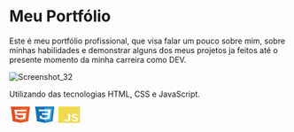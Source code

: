 <h1>Meu Portfólio</h1>
<p>Este é meu portfólio profissional, que visa falar um pouco sobre mim, sobre minhas habilidades e demonstrar alguns dos meus projetos ja feitos até o presente momento da minha carreira como DEV.</p>

![Screenshot_32](https://github.com/user-attachments/assets/13d77f20-1d6d-4f32-bab6-8d6f55dfe8dc)

<p>Utilizando das tecnologias HTML, CSS e JavaScript.</p>
<div style="display: inline_block">
  
  <img align="center" alt="HTML" height="30" width="40" src="https://raw.githubusercontent.com/devicons/devicon/master/icons/html5/html5-original.svg">
  <img align="center" alt="CSS" height="30" width="40" src="https://raw.githubusercontent.com/devicons/devicon/master/icons/css3/css3-original.svg">
  <img align="center" alt="Js" height="30" width="40" src="https://raw.githubusercontent.com/devicons/devicon/master/icons/javascript/javascript-plain.svg">
  
</div>
